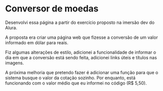 # Conversor de moedas

Desenvolvi essa página a partir do exercício proposto na imersão dev do Alura. 

A proposta era criar uma página web que fizesse a conversão de um valor informado em dólar para reais. 

Fiz algumas alterações de estilo, adicionei a funcionalidade de informar o dia em que a conversão está sendo feita, adicionei links úteis e títulos nas imagens.

A próxima melhoria que pretendo fazer é adicionar uma função para que o sistema busque o valor da cotação sozinho. Por enquanto, está funcionando com o valor médio que eu informei no código (R$ 5,50).